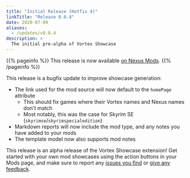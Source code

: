 ```yaml
---
title: "Initial Release (Hotfix 4)"
linkTitle: "Release 0.0.4"
date: 2020-07-09
aliases:
  - /updates/v0.0.4
description: >
  The initial pre-alpha of Vortex Showcase
---
```


{{% pageinfo %}}
This release is now available [on Nexus Mods](https://www.nexusmods.com/site/mods/145?tab=files).
{{% /pageinfo %}}

This release is a bugfix update to improve showcase generation:

- The link used for the mod source will now default to the `homePage` attribute
  - This should fix games where their Vortex names and Nexus names don't match
  - Most notably, this was the case for Skyrim SE (`skyrimse`/`skyrimspecialedition`)
- Markdown reports will now include the mod type, and any notes you have added to your mods
- The template model now also supports mod notes

This release is an alpha release of the Vortex Showcase extension! Get started with your own mod showcases using the action buttons in your Mods page, and make sure to report any [issues you find](https://github.com/agc93/vortex-showcase) or [give any feedback](https://www.nexusmods.com/site/mods/145?tab=posts).